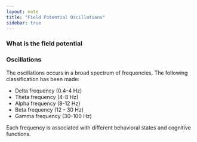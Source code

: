 ```yaml
---
layout: note
title: "Field Potential Oscillations"
sidebar: true
---
```



### What is the field potential

### Oscillations

The oscillations occurs in a broad spectrum of frequencies.
The following classification has been made:

- Delta frequency (0.4-4 Hz)
- Theta frequency (4-8 Hz)
- Alpha frequency (8-12 Hz)
- Beta frequency (12 - 30 Hz)
- Gamma frequency (30-100 Hz)

Each frequency is associated with different behavioral states and cognitive functions.